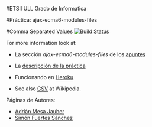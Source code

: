 #ETSII ULL Grado de Informatica

#Práctica: ajax-ecma6-modules-files  

#Comma Separated Values  [![Build Status](https://travis-ci.org/alu0100614220/csv-ajax.svg?branch=master)](https://travis-ci.org/alu0100614220/csv-ajax)

For more information look at:

* La sección *ajax-ecma6-modules-files* de los [apuntes](https://casianorodriguezleon.gitbooks.io/pl1516/content/practicas/csv.html)
* La [descripción de la práctica](https://campusvirtual.ull.es/1516/mod/page/view.php?id=189369)

* Funcionando en [Heroku](https://csv-ajax.herokuapp.com/)
* See also [CSV](http://en.wikipedia.org/wiki/Comma-separated_values) at Wikipedia.

Páginas de Autores:

* [Adrián Mesa Jauber](http://alu0100614220.github.io)
* [Simón Fuertes Sánchez](http://alu0100625066.github.io)
